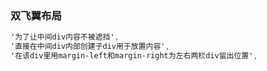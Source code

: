 ### 双飞翼布局

```css
'为了让中间div内容不被遮挡',
'直接在中间div内部创建子div用于放置内容',
'在该div里用margin-left和margin-right为左右两栏div留出位置',
```

